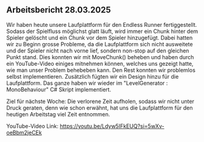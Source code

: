 ## Arbeitsbericht 28.03.2025

Wir haben heute unsere Laufplattform für den Endless Runner fertiggestellt. Sodass der Spielfluss möglichst glatt läuft, wird immer ein Chunk hinter dem Spieler gelöscht und ein Chunk vor dem Spieler hinzugefügt. Dabei hatten wir zu Beginn grosse Probleme, da die Laufplattform sich nicht ausweitete und der Spieler nicht nach vorne lief, sondern non-stop auf den gleichen Punkt stand. Dies konnten wir mit MoveChunk() beheben und haben durch ein YouTube-Video einiges mitnehmen können, welches uns gezeigt hatte, wie man unser Problem behebeben kann. Den Rest konnten wir problemlos selbst implementieren. Zusätzlich fügten wir ein Design hinzu für die Laufplattform. Das ganze haben wir wieder im "LevelGenerator : MonoBehaviour" C# Skript implementiert.

Ziel für nächste Woche:
Die verlorene Zeit aufholen, sodass wir nicht unter Druck geraten, denn wie schon erwähnt, hat uns die Laufplattform für den heutigen Arbeitstag viel Zeit entnommen.

YouTube-Video Link:
https://youtu.be/Ldyw5IFkEUQ?si=5wXv-oeBbm2jeCEk



